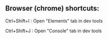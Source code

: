 ## Browser (chrome) shortcuts:

Ctrl+Shift+I : Open "Elements" tab in dev tools

Ctrl+Shift+J : Open "Console" tab in dev tools
